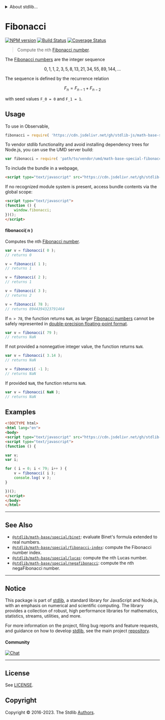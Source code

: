 <!--

@license Apache-2.0

Copyright (c) 2022 The Stdlib Authors.

Licensed under the Apache License, Version 2.0 (the "License");
you may not use this file except in compliance with the License.
You may obtain a copy of the License at

   http://www.apache.org/licenses/LICENSE-2.0

Unless required by applicable law or agreed to in writing, software
distributed under the License is distributed on an "AS IS" BASIS,
WITHOUT WARRANTIES OR CONDITIONS OF ANY KIND, either express or implied.
See the License for the specific language governing permissions and
limitations under the License.

-->


<details>
  <summary>
    About stdlib...
  </summary>
  <p>We believe in a future in which the web is a preferred environment for numerical computation. To help realize this future, we've built stdlib. stdlib is a standard library, with an emphasis on numerical and scientific computation, written in JavaScript (and C) for execution in browsers and in Node.js.</p>
  <p>The library is fully decomposable, being architected in such a way that you can swap out and mix and match APIs and functionality to cater to your exact preferences and use cases.</p>
  <p>When you use stdlib, you can be absolutely certain that you are using the most thorough, rigorous, well-written, studied, documented, tested, measured, and high-quality code out there.</p>
  <p>To join us in bringing numerical computing to the web, get started by checking us out on <a href="https://github.com/stdlib-js/stdlib">GitHub</a>, and please consider <a href="https://opencollective.com/stdlib">financially supporting stdlib</a>. We greatly appreciate your continued support!</p>
</details>

# Fibonacci

[![NPM version][npm-image]][npm-url] [![Build Status][test-image]][test-url] [![Coverage Status][coverage-image]][coverage-url] <!-- [![dependencies][dependencies-image]][dependencies-url] -->

> Compute the nth [Fibonacci number][fibonacci-number].

<section class="intro">

The [Fibonacci numbers][fibonacci-number] are the integer sequence

<!-- <equation class="equation" label="eq:fibonacci_sequence" align="center" raw="0, 1, 1, 2, 3, 5, 8, 13, 21, 34, 55, 89, 144, \ldots" alt="Fibonacci sequence"> -->

```math
0, 1, 1, 2, 3, 5, 8, 13, 21, 34, 55, 89, 144, \ldots
```

<!-- <div class="equation" align="center" data-raw-text="0, 1, 1, 2, 3, 5, 8, 13, 21, 34, 55, 89, 144, \ldots" data-equation="eq:fibonacci_sequence">
    <img src="https://cdn.jsdelivr.net/gh/stdlib-js/stdlib@bb29798906e119fcb2af99e94b60407a270c9b32/lib/node_modules/@stdlib/math/base/special/fibonacci/docs/img/equation_fibonacci_sequence.svg" alt="Fibonacci sequence">
    <br>
</div> -->

<!-- </equation> -->

The sequence is defined by the recurrence relation

<!-- <equation class="equation" label="eq:fibonacci_recurrence_relation" align="center" raw="F_n = F_{n-1} + F_{n-2}" alt="Fibonacci sequence recurrence relation"> -->

```math
F_n = F_{n-1} + F_{n-2}
```

<!-- <div class="equation" align="center" data-raw-text="F_n = F_{n-1} + F_{n-2}" data-equation="eq:fibonacci_recurrence_relation">
    <img src="https://cdn.jsdelivr.net/gh/stdlib-js/stdlib@bb29798906e119fcb2af99e94b60407a270c9b32/lib/node_modules/@stdlib/math/base/special/fibonacci/docs/img/equation_fibonacci_recurrence_relation.svg" alt="Fibonacci sequence recurrence relation">
    <br>
</div> -->

<!-- </equation> -->

with seed values `F_0 = 0` and `F_1 = 1`.

</section>

<!-- /.intro -->



<section class="usage">

## Usage

To use in Observable,

```javascript
fibonacci = require( 'https://cdn.jsdelivr.net/gh/stdlib-js/math-base-special-fibonacci@v0.1.0-umd/browser.js' )
```

To vendor stdlib functionality and avoid installing dependency trees for Node.js, you can use the UMD server build:

```javascript
var fibonacci = require( 'path/to/vendor/umd/math-base-special-fibonacci/index.js' )
```

To include the bundle in a webpage,

```html
<script type="text/javascript" src="https://cdn.jsdelivr.net/gh/stdlib-js/math-base-special-fibonacci@v0.1.0-umd/browser.js"></script>
```

If no recognized module system is present, access bundle contents via the global scope:

```html
<script type="text/javascript">
(function () {
    window.fibonacci;
})();
</script>
```

#### fibonacci( n )

Computes the nth [Fibonacci number][fibonacci-number].

```javascript
var v = fibonacci( 0 );
// returns 0

v = fibonacci( 1 );
// returns 1

v = fibonacci( 2 );
// returns 1

v = fibonacci( 3 );
// returns 2

v = fibonacci( 78 );
// returns 8944394323791464
```

If `n > 78`, the function returns `NaN`, as larger [Fibonacci numbers][fibonacci-number] cannot be safely represented in [double-precision floating-point format][ieee754].

```javascript
var v = fibonacci( 79 );
// returns NaN
```

If not provided a nonnegative integer value, the function returns `NaN`.

```javascript
var v = fibonacci( 3.14 );
// returns NaN

v = fibonacci( -1 );
// returns NaN
```

If provided `NaN`, the function returns `NaN`.

```javascript
var v = fibonacci( NaN );
// returns NaN
```

</section>

<!-- /.usage -->

<section class="notes">

</section>

<!-- /.notes -->

<section class="examples">

## Examples

<!-- eslint no-undef: "error" -->

```html
<!DOCTYPE html>
<html lang="en">
<body>
<script type="text/javascript" src="https://cdn.jsdelivr.net/gh/stdlib-js/math-base-special-fibonacci@v0.1.0-umd/browser.js"></script>
<script type="text/javascript">
(function () {

var v;
var i;

for ( i = 0; i < 79; i++ ) {
    v = fibonacci( i );
    console.log( v );
}

})();
</script>
</body>
</html>
```

</section>

<!-- /.examples -->

<!-- C interface documentation. -->



<!-- Section for related `stdlib` packages. Do not manually edit this section, as it is automatically populated. -->

<section class="related">

* * *

## See Also

-   <span class="package-name">[`@stdlib/math-base/special/binet`][@stdlib/math/base/special/binet]</span><span class="delimiter">: </span><span class="description">evaluate Binet's formula extended to real numbers.</span>
-   <span class="package-name">[`@stdlib/math-base/special/fibonacci-index`][@stdlib/math/base/special/fibonacci-index]</span><span class="delimiter">: </span><span class="description">compute the Fibonacci number index.</span>
-   <span class="package-name">[`@stdlib/math-base/special/lucas`][@stdlib/math/base/special/lucas]</span><span class="delimiter">: </span><span class="description">compute the nth Lucas number.</span>
-   <span class="package-name">[`@stdlib/math-base/special/negafibonacci`][@stdlib/math/base/special/negafibonacci]</span><span class="delimiter">: </span><span class="description">compute the nth negaFibonacci number.</span>

</section>

<!-- /.related -->

<!-- Section for all links. Make sure to keep an empty line after the `section` element and another before the `/section` close. -->


<section class="main-repo" >

* * *

## Notice

This package is part of [stdlib][stdlib], a standard library for JavaScript and Node.js, with an emphasis on numerical and scientific computing. The library provides a collection of robust, high performance libraries for mathematics, statistics, streams, utilities, and more.

For more information on the project, filing bug reports and feature requests, and guidance on how to develop [stdlib][stdlib], see the main project [repository][stdlib].

#### Community

[![Chat][chat-image]][chat-url]

---

## License

See [LICENSE][stdlib-license].


## Copyright

Copyright &copy; 2016-2023. The Stdlib [Authors][stdlib-authors].

</section>

<!-- /.stdlib -->

<!-- Section for all links. Make sure to keep an empty line after the `section` element and another before the `/section` close. -->

<section class="links">

[npm-image]: http://img.shields.io/npm/v/@stdlib/math-base-special-fibonacci.svg
[npm-url]: https://npmjs.org/package/@stdlib/math-base-special-fibonacci

[test-image]: https://github.com/stdlib-js/math-base-special-fibonacci/actions/workflows/test.yml/badge.svg?branch=v0.1.0
[test-url]: https://github.com/stdlib-js/math-base-special-fibonacci/actions/workflows/test.yml?query=branch:v0.1.0

[coverage-image]: https://img.shields.io/codecov/c/github/stdlib-js/math-base-special-fibonacci/main.svg
[coverage-url]: https://codecov.io/github/stdlib-js/math-base-special-fibonacci?branch=main

<!--

[dependencies-image]: https://img.shields.io/david/stdlib-js/math-base-special-fibonacci.svg
[dependencies-url]: https://david-dm.org/stdlib-js/math-base-special-fibonacci/main

-->

[chat-image]: https://img.shields.io/gitter/room/stdlib-js/stdlib.svg
[chat-url]: https://app.gitter.im/#/room/#stdlib-js_stdlib:gitter.im

[stdlib]: https://github.com/stdlib-js/stdlib

[stdlib-authors]: https://github.com/stdlib-js/stdlib/graphs/contributors

[umd]: https://github.com/umdjs/umd
[es-module]: https://developer.mozilla.org/en-US/docs/Web/JavaScript/Guide/Modules

[deno-url]: https://github.com/stdlib-js/math-base-special-fibonacci/tree/deno
[umd-url]: https://github.com/stdlib-js/math-base-special-fibonacci/tree/umd
[esm-url]: https://github.com/stdlib-js/math-base-special-fibonacci/tree/esm
[branches-url]: https://github.com/stdlib-js/math-base-special-fibonacci/blob/main/branches.md

[stdlib-license]: https://raw.githubusercontent.com/stdlib-js/math-base-special-fibonacci/main/LICENSE

[fibonacci-number]: https://en.wikipedia.org/wiki/Fibonacci_number

[ieee754]: https://en.wikipedia.org/wiki/IEEE_754-1985

<!-- <related-links> -->

[@stdlib/math/base/special/binet]: https://github.com/stdlib-js/math-base-special-binet/tree/umd

[@stdlib/math/base/special/fibonacci-index]: https://github.com/stdlib-js/math-base-special-fibonacci-index/tree/umd

[@stdlib/math/base/special/lucas]: https://github.com/stdlib-js/math-base-special-lucas/tree/umd

[@stdlib/math/base/special/negafibonacci]: https://github.com/stdlib-js/math-base-special-negafibonacci/tree/umd

<!-- </related-links> -->

</section>

<!-- /.links -->
